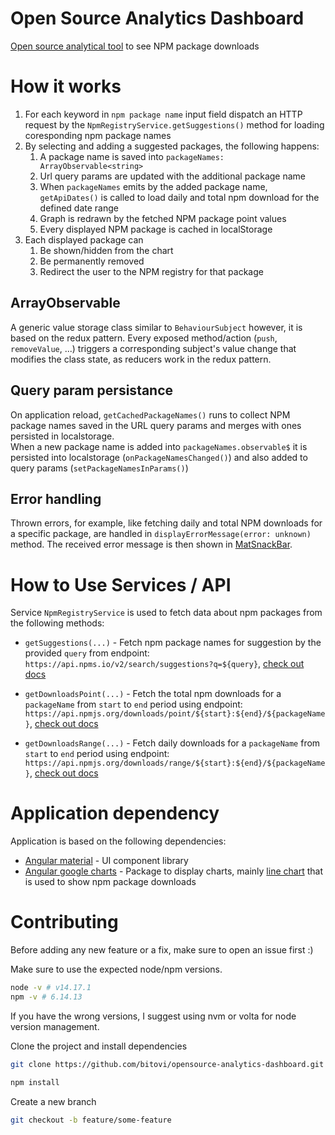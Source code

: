 # Open Source Analytics Dashboard

[Open source analytical tool](https://bitovi.github.io/opensource-analytics-dashboard) to see NPM package downloads

# How it works

1. For each keyword in `npm package name` input field dispatch an HTTP request by the `NpmRegistryService.getSuggestions()` method for loading coresponding npm package names
2. By selecting and adding a suggested packages, the following happens:
   1. A package name is saved into `packageNames: ArrayObservable<string>`
   2. Url query params are updated with the additional package name
   3. When `packageNames` emits by the added package name, `getApiDates()` is called to load daily and total npm download for the defined date range
   4. Graph is redrawn by the fetched NPM package point values
   5. Every displayed NPM package is cached in localStorage
3. Each displayed package can
   1. Be shown/hidden from the chart
   2. Be permanently removed
   3. Redirect the user to the NPM registry for that package

## ArrayObservable

A generic value storage class similar to `BehaviourSubject` however, it is based on the redux pattern. Every exposed method/action (`push`, `removeValue`, ...) triggers a corresponding subject's value change that modifies the class state, as reducers work in the redux pattern.

## Query param persistance

On application reload, `getCachedPackageNames()` runs to collect NPM package names saved in the URL query params and merges with ones persisted in localstorage. \
When a new package name is added into `packageNames.observable$` it is persisted into localstorage (`onPackageNamesChanged()`) and also added to query params (`setPackageNamesInParams()`)

## Error handling

Thrown errors, for example, like fetching daily and total NPM downloads for a specific package, are handled in `displayErrorMessage(error: unknown)` method. The received error message is then shown in [MatSnackBar](https://material.angular.io/components/snack-bar/examples).

# How to Use Services / API

Service `NpmRegistryService` is used to fetch data about npm packages from the following methods:

- `getSuggestions(...)` - Fetch npm package names for suggestion by the provided `query` from endpoint: `https://api.npms.io/v2/search/suggestions?q=${query}`, [check out docs](https://api-docs.npms.io/#api-Search-SearchSuggestions)
- `getDownloadsPoint(...)` - Fetch the total npm downloads for a `packageName` from `start` to `end` period using endpoint: `https://api.npmjs.org/downloads/point/${start}:${end}/${packageName}`, [check out docs](https://github.com/npm/registry/blob/master/docs/download-counts.md#point-values)

- `getDownloadsRange(...)` - Fetch daily downloads for a `packageName` from `start` to `end` period using endpoint: `https://api.npmjs.org/downloads/range/${start}:${end}/${packageName}`, [check out docs](https://github.com/npm/registry/blob/master/docs/download-counts.md#ranges)

# Application dependency

Application is based on the following dependencies:

- [Angular material](https://material.angular.io/) - UI component library
- [Angular google charts](https://www.npmjs.com/package/angular-google-charts) - Package to display charts, mainly [line chart](https://developers.google.com/chart/interactive/docs/gallery/linechart) that is used to show npm package downloads

# Contributing

Before adding any new feature or a fix, make sure to open an issue first :)

Make sure to use the expected node/npm versions.

```bash
node -v # v14.17.1
npm -v # 6.14.13
```

If you have the wrong versions, I suggest using nvm or volta for node version management.

Clone the project and install dependencies

```bash
git clone https://github.com/bitovi/opensource-analytics-dashboard.git
```

```bash
npm install
```

Create a new branch

```bash
git checkout -b feature/some-feature
```
